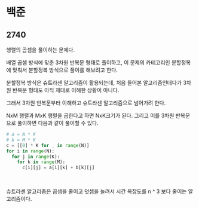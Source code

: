 # 백준

## 2740

행렬의 곱셈을 풀이하는 문제다.

배열 곱셈 방식에 맞춘 3차원 반복문 형태로 풀이하고, 이 문제의 카테고리인 분할정복에 맞춰서 분할정복 방식으로 풀이를 해보려고 한다.

분할정복 방식은 슈트라센 알고리즘이 활용되는데, 처음 들어본 알고리즘인데다가 3차원 반복문 형태도 아직 제대로 이해한 상황이 아니다.

그래서 3차원 반복문부터 이해하고 슈트라센 알고리즘으로 넘어가려 한다.

NxM 행렬과 MxK 행렬을 곱한다고 하면 NxK크기가 된다. 그리고 이를 3차원 반복문으로 풀이하면 다음과 같이 풀이할 수 있다.

```python
# a = N * K
# b = M * K
c = [[0] * K for _ in range(N)] 
for i in range(N):
  for j in range(K):
    for k in range(M):
      c[i][j] = a[i][k] + b[k][j]
```

<br>

슈트라센 알고리즘은 곱셈을 줄이고 덧셈을 늘려서 시간 복잡도를 n ^ 3 보다 줄이는 알고리즘이다.
